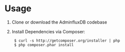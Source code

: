# Usage

1. Clone or download the AdminfluxDB codebase
1. Install Dependencies via Composer:

        $ curl -s http://getcomposer.org/installer | php
        $ php composer.phar install